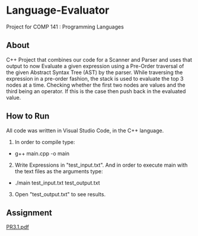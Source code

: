 # Language-Evaluator
Project for COMP 141 : Programming Languages

## About
C++ Project that combines our code for a Scanner and Parser and uses that output to now Evaluate a given expression using a Pre-Order traversal of the given Abstract Syntax Tree (AST) by the parser. While traversing the expression in a pre-order fashion, the stack is used to evaluate the top 3 nodes at a time. Checking whether the first two nodes are values and the third being an operator. If this is the case then push back in the evaluated value.

## How to Run
All code was written in Visual Studio Code, in the C++ language.
1. In order to compile type:
- g++ main.cpp -o main
2. Write Expressions in "test_input.txt". And in order to execute main with the text files as the arguments type:
- ./main test_input.txt test_output.txt
3. Open "test_output.txt" to see results.

## Assignment
[PR3.1.pdf](https://github.com/Jabez-J-Lee/Language-Evaluator/files/9730430/PR3.1.pdf)
